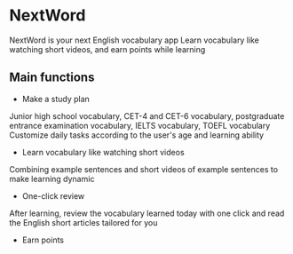 # NextWord

NextWord is your next English vocabulary app
Learn vocabulary like watching short videos, and earn points while learning

## Main functions
- Make a study plan

Junior high school vocabulary, CET-4 and CET-6 vocabulary, postgraduate entrance examination vocabulary, IELTS vocabulary, TOEFL vocabulary
Customize daily tasks according to the user's age and learning ability

- Learn vocabulary like watching short videos

Combining example sentences and short videos of example sentences to make learning dynamic

- One-click review

After learning, review the vocabulary learned today with one click and read the English short articles tailored for you

- Earn points
